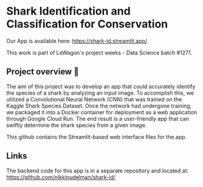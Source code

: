 # Shark Identification and Classification for Conservation

Our App is available here: https://shark-id.streamlit.app/

This work is part of LeWagon's project weeks - Data Science batch #1271.

## Project overview 🚀
The aim of this project was to develop an app that could accurately identify the species of a shark by analyzing an input image. To accomplish this, we utilized a Convolutional Neural Network (CNN) that was trained on the Kaggle Shark Species Dataset. Once the network had undergone training, we packaged it into a Docker container for deployment as a web application through Google Cloud Run. The end result is a user-friendly app that can swiftly determine the shark species from a given image.

This github contains the Streamlit-based web interface files for the app.

## Links
The backend code for this app is in a separate repository and located at: https://github.com/nikkinudelman/shark-id/
